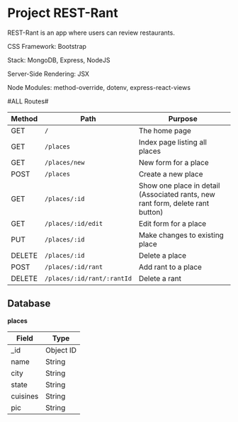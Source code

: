 # Project REST-Rant

REST-Rant is an app where users can review restaurants.

CSS Framework: Bootstrap

Stack: MongoDB, Express, NodeJS

Server-Side Rendering: JSX

Node Modules: method-override, dotenv, express-react-views

#ALL Routes#

| Method | Path                       | Purpose                                                                        |
| ------ | -------------------------- | ------------------------------------------------------------------------------ |
| GET    | `/`                        | The home page                                                                  |
| GET    | `/places`                  | Index page listing all places                                                  |
| GET    | `/places/new`              | New form for a place                                                           |
| POST   | `/places`                  | Create a new place                                                             |
| GET    | `/places/:id`              | Show one place in detail (Associated rants, new rant form, delete rant button) |
| GET    | `/places/:id/edit`         | Edit form for a place                                                          |
| PUT    | `/places/:id`              | Make changes to existing place                                                 |
| DELETE | `/places/:id`              | Delete a place                                                                 |
| POST   | `/places/:id/rant`         | Add rant to a place                                                            |
| DELETE | `/places/:id/rant/:rantId` | Delete a rant                                                                  |

## Database

**places**

| Field    | Type      |
| -------- | --------- |
| \_id     | Object ID |
| name     | String    |
| city     | String    |
| state    | String    |
| cuisines | String    |
| pic      | String    |
